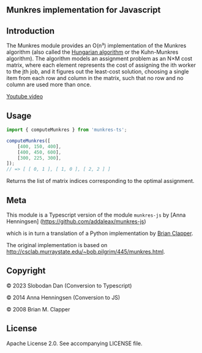 ## Munkres implementation for Javascript

## Introduction

The Munkres module provides an O(n³) implementation of the Munkres algorithm
(also called the [Hungarian algorithm][] or the Kuhn-Munkres algorithm).
The algorithm models an assignment problem as an N×M cost matrix, where
each element represents the cost of assigning the ith worker to the jth
job, and it figures out the least-cost solution, choosing a single item
from each row and column in the matrix, such that no row and no column are
used more than once.

[Hungarian algorithm]: https://en.wikipedia.org/wiki/Hungarian_algorithm

[Youtube video](https://www.youtube.com/watch?v=cQ5MsiGaDY8)

## Usage

```ts
import { computeMunkres } from 'munkres-ts';

computeMunkres([
    [400, 150, 400],
    [400, 450, 600],
    [300, 225, 300],
]);
// => [ [ 0, 1 ], [ 1, 0 ], [ 2, 2 ] ]
```

Returns the list of matrix indices corresponding to the optimal assignment.

## Meta

This module is a Typescript version of the module `munkres-js` by
[Anna Henningsen] (https://github.com/addaleax/munkres-js)

which is in turn a translation of a Python implementation by
[Brian Clapper](https://github.com/bmc/munkres).

The original implementation is based on
<http://csclab.murraystate.edu/~bob.pilgrim/445/munkres.html>.

## Copyright

&copy; 2023 Slobodan Dan (Conversion to Typescript)

&copy; 2014 Anna Henningsen (Conversion to JS)

&copy; 2008 Brian M. Clapper

## License

Apache License 2.0. See accompanying LICENSE file.
